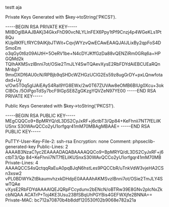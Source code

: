 testt aja

Private Keys
Generated with $key->toString('PKCS1').

-----BEGIN RSA PRIVATE KEY-----
MIIBOgIBAAJBAKj34GkxFhD90vcNLYLInFEX6Ppy1tPf9Cnzj4p4WGeKLs1Pt8Qu
KUpRKfFLfRYC9AIKjbJTWit+CqvjWYzvQwECAwEAAQJAIJLixBy2qpFoS4DSmoEm
o3qGy0t6z09AIJtH+5OeRV1be+N4cDYJKffGzDa88vQENZiRm0GRq6a+HPGQMd2k
TQIhAKMSvzIBnni7ot/OSie2TmJLY4SwTQAevXysE2RbFDYdAiEBCUEaRQnMnbp7
9mxDXDf6AU0cN/RPBjb9qSHDcWZHGzUCIG2Es59z8ugGrDY+pxLQnwfotadxd+Uy
v/Ow5T0q5gIJAiEAyS4RaI9YG8EWx/2w0T67ZUVAw8eOMB6BIUg0Xcu+3okCIBOs
/5OiPgoTdSy7bcF9IGpSE8ZgGKzgYQVZeN97YE00
-----END RSA PRIVATE KEY-----

Public Keys
Generated with $key->toString('PKCS1').

-----BEGIN RSA PUBLIC KEY-----
MEgCQQCo9+BpMRYQ/dL3DS2CyJxRF+j6ctbT3/Qp84+KeFhnii7NT7fELilKUSnx
S30WAvQCCo2yU1orfgqr41mM70MBAgMBAAE=
-----END RSA PUBLIC KEY-----

PuTTY-User-Key-File-2: ssh-rsa
Encryption: none
Comment: phpseclib-generated-key
Public-Lines: 2
AAAAB3NzaC1yc2EAAAADAQABAAAAQQCo9+BpMRYQ/dL3DS2CyJxRF+j6ctbT3/Qp
84+KeFhnii7NT7fELilKUSnxS30WAvQCCo2yU1orfgqr41mM70MB
Private-Lines: 4
AAAAQCCS4sQctqqRaEuA0pqBJqN6hstLes9PQCCbR/uTnkVdW3vjeHA2CSn3xsw2
vPL0BDWYkZtBkaumvhzxkDHdpE0AAAAhAKMSvzIBnni7ot/OSie2TmJLY4SwTQAe
vXysE2RbFDYdAAAAIQEJQRpFCcydunv2bENcN/oBTRw39E8GNv2pIcNxZkcbNQAA
ACATrP+Toj4KE3Usu23BfSBqUhPGYBis4GEFWXjfe2BNNA==
Private-MAC: bc712a70870b4b8ddf120530f02b9068e782a21a
